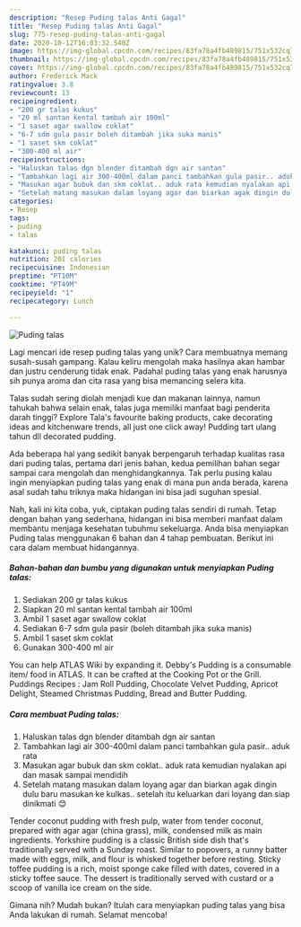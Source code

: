 ```yaml
---
description: "Resep Puding talas Anti Gagal"
title: "Resep Puding talas Anti Gagal"
slug: 775-resep-puding-talas-anti-gagal
date: 2020-10-12T16:03:32.540Z
image: https://img-global.cpcdn.com/recipes/83fa78a4fb489815/751x532cq70/puding-talas-foto-resep-utama.jpg
thumbnail: https://img-global.cpcdn.com/recipes/83fa78a4fb489815/751x532cq70/puding-talas-foto-resep-utama.jpg
cover: https://img-global.cpcdn.com/recipes/83fa78a4fb489815/751x532cq70/puding-talas-foto-resep-utama.jpg
author: Frederick Mack
ratingvalue: 3.8
reviewcount: 13
recipeingredient:
- "200 gr talas kukus"
- "20 ml santan kental tambah air 100ml"
- "1 saset agar swallow coklat"
- "6-7 sdm gula pasir boleh ditambah jika suka manis"
- "1 saset skm coklat"
- "300-400 ml air"
recipeinstructions:
- "Haluskan talas dgn blender ditambah dgn air santan"
- "Tambahkan lagi air 300-400ml dalam panci tambahkan gula pasir.. aduk rata"
- "Masukan agar bubuk dan skm coklat.. aduk rata kemudian nyalakan api dan masak sampai mendidih"
- "Setelah matang masukan dalam loyang agar dan biarkan agak dingin dulu baru masukan ke kulkas.. setelah itu keluarkan dari loyang dan siap dinikmati 😊"
categories:
- Resep
tags:
- puding
- talas

katakunci: puding talas 
nutrition: 201 calories
recipecuisine: Indonesian
preptime: "PT10M"
cooktime: "PT49M"
recipeyield: "1"
recipecategory: Lunch

---
```



![Puding talas](https://img-global.cpcdn.com/recipes/83fa78a4fb489815/751x532cq70/puding-talas-foto-resep-utama.jpg)

Lagi mencari ide resep puding talas yang unik? Cara membuatnya memang susah-susah gampang. Kalau keliru mengolah maka hasilnya akan hambar dan justru cenderung tidak enak. Padahal puding talas yang enak harusnya sih punya aroma dan cita rasa yang bisa memancing selera kita.

Talas sudah sering diolah menjadi kue dan makanan lainnya, namun tahukah bahwa selain enak, talas juga memiliki manfaat bagi penderita darah tinggi? Explore Tala&#39;s favourite baking products, cake decorating ideas and kitchenware trends, all just one click away! Pudding tart ulang tahun dll decorated pudding.

Ada beberapa hal yang sedikit banyak berpengaruh terhadap kualitas rasa dari puding talas, pertama dari jenis bahan, kedua pemilihan bahan segar sampai cara mengolah dan menghidangkannya. Tak perlu pusing kalau ingin menyiapkan puding talas yang enak di mana pun anda berada, karena asal sudah tahu triknya maka hidangan ini bisa jadi suguhan spesial.


Nah, kali ini kita coba, yuk, ciptakan puding talas sendiri di rumah. Tetap dengan bahan yang sederhana, hidangan ini bisa memberi manfaat dalam membantu menjaga kesehatan tubuhmu sekeluarga. Anda bisa menyiapkan Puding talas menggunakan 6 bahan dan 4 tahap pembuatan. Berikut ini cara dalam membuat hidangannya.

<!--inarticleads1-->

##### Bahan-bahan dan bumbu yang digunakan untuk menyiapkan Puding talas:

1. Sediakan 200 gr talas kukus
1. Siapkan 20 ml santan kental tambah air 100ml
1. Ambil 1 saset agar swallow coklat
1. Sediakan 6-7 sdm gula pasir (boleh ditambah jika suka manis)
1. Ambil 1 saset skm coklat
1. Gunakan 300-400 ml air


You can help ATLAS Wiki by expanding it. Debby&#39;s Pudding is a consumable item/ food in ATLAS. It can be crafted at the Cooking Pot or the Grill. Puddings Recipes : Jam Roll Pudding, Chocolate Velvet Pudding, Apricot Delight, Steamed Christmas Pudding, Bread and Butter Pudding. 

<!--inarticleads2-->

##### Cara membuat Puding talas:

1. Haluskan talas dgn blender ditambah dgn air santan
1. Tambahkan lagi air 300-400ml dalam panci tambahkan gula pasir.. aduk rata
1. Masukan agar bubuk dan skm coklat.. aduk rata kemudian nyalakan api dan masak sampai mendidih
1. Setelah matang masukan dalam loyang agar dan biarkan agak dingin dulu baru masukan ke kulkas.. setelah itu keluarkan dari loyang dan siap dinikmati 😊


Tender coconut pudding with fresh pulp, water from tender coconut, prepared with agar agar (china grass), milk, condensed milk as main ingredients. Yorkshire pudding is a classic British side dish that&#39;s traditionally served with a Sunday roast. Similar to popovers, a runny batter made with eggs, milk, and flour is whisked together before resting. Sticky toffee pudding is a rich, moist sponge cake filled with dates, covered in a sticky toffee sauce. The dessert is traditionally served with custard or a scoop of vanilla ice cream on the side. 

Gimana nih? Mudah bukan? Itulah cara menyiapkan puding talas yang bisa Anda lakukan di rumah. Selamat mencoba!
